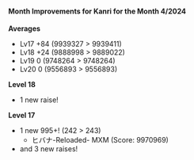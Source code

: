 #### Month Improvements for Kanri for the Month 4/2024

__Averages__
- Lv17	+84		(9939327 > 9939411)
- Lv18	+24		(9888998 > 9889022)
- Lv19	0		(9748264 > 9748264)
- Lv20	0		(9556893 > 9556893)

__Level 18__
- 1 new raise!

__Level 17__
- 1 new 995+! (242 > 243)
	- ヒバナ-Reloaded- MXM (Score: 9970969)
- and 3 new raises!
